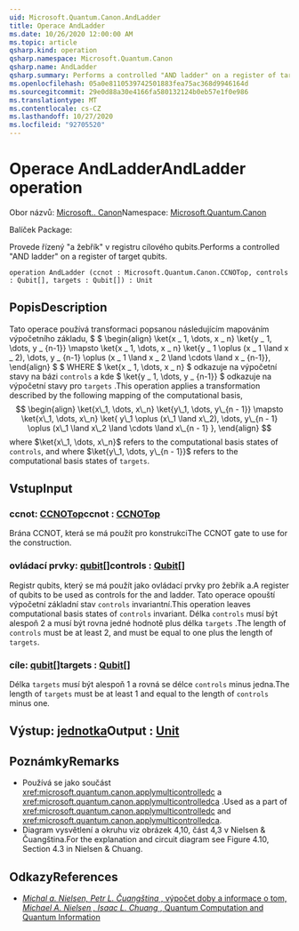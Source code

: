 ```yaml
---
uid: Microsoft.Quantum.Canon.AndLadder
title: Operace AndLadder
ms.date: 10/26/2020 12:00:00 AM
ms.topic: article
qsharp.kind: operation
qsharp.namespace: Microsoft.Quantum.Canon
qsharp.name: AndLadder
qsharp.summary: Performs a controlled "AND ladder" on a register of target qubits.
ms.openlocfilehash: 05a0e8110539742501883fea75ac368d9946164d
ms.sourcegitcommit: 29e0d88a30e4166fa580132124b0eb57e1f0e986
ms.translationtype: MT
ms.contentlocale: cs-CZ
ms.lasthandoff: 10/27/2020
ms.locfileid: "92705520"
---
```

# <a name="andladder-operation"></a><span data-ttu-id="b5925-102">Operace AndLadder</span><span class="sxs-lookup"><span data-stu-id="b5925-102">AndLadder operation</span></span>

<span data-ttu-id="b5925-103">Obor názvů: [Microsoft.. Canon](xref:Microsoft.Quantum.Canon)</span><span class="sxs-lookup"><span data-stu-id="b5925-103">Namespace: [Microsoft.Quantum.Canon](xref:Microsoft.Quantum.Canon)</span></span>

<span data-ttu-id="b5925-104">Balíček [](https://nuget.org/packages/)</span><span class="sxs-lookup"><span data-stu-id="b5925-104">Package: [](https://nuget.org/packages/)</span></span>


<span data-ttu-id="b5925-105">Provede řízený "a žebřík" v registru cílového qubits.</span><span class="sxs-lookup"><span data-stu-id="b5925-105">Performs a controlled "AND ladder" on a register of target qubits.</span></span>

```qsharp
operation AndLadder (ccnot : Microsoft.Quantum.Canon.CCNOTop, controls : Qubit[], targets : Qubit[]) : Unit
```


## <a name="description"></a><span data-ttu-id="b5925-106">Popis</span><span class="sxs-lookup"><span data-stu-id="b5925-106">Description</span></span>

<span data-ttu-id="b5925-107">Tato operace používá transformaci popsanou následujícím mapováním výpočetního základu, $ $ \begin{align} \ket{x \_ 1, \dots, x \_ n} \ket{y \_ 1, \dots, y \_ {n-1}} \mapsto \ket{x \_ 1, \dots, x \_ n} \ket{y \_ 1 \oplus (x \_ 1 \land x \_ 2), \dots, y \_ {n-1} \oplus (x \_ 1 \land x \_ 2 \land \cdots \land x \_ {n-1}}, \end{align} $ $ WHERE $ \ket{x \_ 1, \dots, x \_ n} $ odkazuje na výpočetní stavy na bázi `controls` a kde $ \ket{y \_ 1, \dots, y \_ {n-1}} $ odkazuje na výpočetní stavy pro `targets` .</span><span class="sxs-lookup"><span data-stu-id="b5925-107">This operation applies a transformation described by the following mapping of the computational basis, $$ \begin{align} \ket{x\_1, \dots, x\_n} \ket{y\_1, \dots, y\_{n - 1}} \mapsto \ket{x\_1, \dots, x\_n} \ket{ y\_1 \oplus (x\_1 \land x\_2), \dots, y\_{n - 1} \oplus (x\_1 \land x\_2 \land \cdots \land x\_{n - 1} }, \end{align} $$ where $\ket{x\_1, \dots, x\_n}$ refers to the computational basis states of `controls`, and where $\ket{y\_1, \dots, y\_{n - 1}}$ refers to the computational basis states of `targets`.</span></span>

## <a name="input"></a><span data-ttu-id="b5925-108">Vstup</span><span class="sxs-lookup"><span data-stu-id="b5925-108">Input</span></span>

### <a name="ccnot--ccnotop"></a><span data-ttu-id="b5925-109">ccnot: [CCNOTop](xref:Microsoft.Quantum.Canon.CCNOTop)</span><span class="sxs-lookup"><span data-stu-id="b5925-109">ccnot : [CCNOTop](xref:Microsoft.Quantum.Canon.CCNOTop)</span></span>

<span data-ttu-id="b5925-110">Brána CCNOT, která se má použít pro konstrukci</span><span class="sxs-lookup"><span data-stu-id="b5925-110">The CCNOT gate to use for the construction.</span></span>


### <a name="controls--qubit"></a><span data-ttu-id="b5925-111">ovládací prvky: [qubit](xref:microsoft.quantum.lang-ref.qubit)[]</span><span class="sxs-lookup"><span data-stu-id="b5925-111">controls : [Qubit](xref:microsoft.quantum.lang-ref.qubit)[]</span></span>

<span data-ttu-id="b5925-112">Registr qubits, který se má použít jako ovládací prvky pro žebřík a.</span><span class="sxs-lookup"><span data-stu-id="b5925-112">A register of qubits to be used as controls for the and ladder.</span></span>
<span data-ttu-id="b5925-113">Tato operace opouští výpočetní základní stav `controls` invariantní.</span><span class="sxs-lookup"><span data-stu-id="b5925-113">This operation leaves computational basis states of `controls` invariant.</span></span>
<span data-ttu-id="b5925-114">Délka `controls` musí být alespoň 2 a musí být rovna jedné hodnotě plus délka `targets` .</span><span class="sxs-lookup"><span data-stu-id="b5925-114">The length of `controls` must be at least 2, and must be equal to one plus the length of `targets`.</span></span>


### <a name="targets--qubit"></a><span data-ttu-id="b5925-115">cíle: [qubit](xref:microsoft.quantum.lang-ref.qubit)[]</span><span class="sxs-lookup"><span data-stu-id="b5925-115">targets : [Qubit](xref:microsoft.quantum.lang-ref.qubit)[]</span></span>

<span data-ttu-id="b5925-116">Délka `targets` musí být alespoň 1 a rovná se délce `controls` minus jedna.</span><span class="sxs-lookup"><span data-stu-id="b5925-116">The length of `targets` must be at least 1 and equal to the length of `controls` minus one.</span></span>



## <a name="output--unit"></a><span data-ttu-id="b5925-117">Výstup: [jednotka](xref:microsoft.quantum.lang-ref.unit)</span><span class="sxs-lookup"><span data-stu-id="b5925-117">Output : [Unit](xref:microsoft.quantum.lang-ref.unit)</span></span>



## <a name="remarks"></a><span data-ttu-id="b5925-118">Poznámky</span><span class="sxs-lookup"><span data-stu-id="b5925-118">Remarks</span></span>

- <span data-ttu-id="b5925-119">Používá se jako součást <xref:microsoft.quantum.canon.applymulticontrolledc> a <xref:microsoft.quantum.canon.applymulticontrolledca> .</span><span class="sxs-lookup"><span data-stu-id="b5925-119">Used as a part of <xref:microsoft.quantum.canon.applymulticontrolledc> and <xref:microsoft.quantum.canon.applymulticontrolledca>.</span></span>
- <span data-ttu-id="b5925-120">Diagram vysvětlení a okruhu viz obrázek 4,10, část 4,3 v Nielsen & Čuangština.</span><span class="sxs-lookup"><span data-stu-id="b5925-120">For the explanation and circuit diagram see Figure 4.10, Section 4.3 in Nielsen & Chuang.</span></span>

## <a name="references"></a><span data-ttu-id="b5925-121">Odkazy</span><span class="sxs-lookup"><span data-stu-id="b5925-121">References</span></span>

- [<span data-ttu-id="b5925-122">*Michal a. Nielsen, Petr L. Čuangština* , výpočet doby a informace o tom,</span><span class="sxs-lookup"><span data-stu-id="b5925-122"> *Michael A. Nielsen , Isaac L. Chuang* , Quantum Computation and Quantum Information </span></span>](http://doi.org/10.1017/CBO9780511976667)